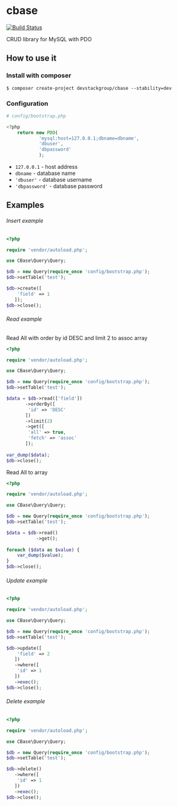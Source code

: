 # cbase
[![Build Status](https://travis-ci.org/devstackgroup/cbase.svg?branch=master)](https://travis-ci.org/devstackgroup/cbase)

CRUD library for MySQL with PDO

## How to use it

### Install with composer

```
$ composer create-project devstackgroup/cbase --stability=dev
```
### Configuration

```php
# config/bootstrap.php

<?php
	return new PDO(
			'mysql:host=127.0.0.1;dbname=dbname',
			'dbuser',
			'dbpassword'
			);
```
* ```127.0.0.1``` - host address
* ```dbname``` - database name
* ```'dbuser'``` - database username
* ```'dbpassword'``` - database password

## Examples
###### Insert example
```php
<?php

require 'vendor/autoload.php';

use CBase\Query\Query;

$db = new Query(require_once 'config/bootstrap.php');
$db->setTable('test');

$db->create([
    'field' => 1
   ]);
$db->close();
```

###### Read example
Read All with order by id DESC and limit 2 to assoc array
```php
<?php

require 'vendor/autoload.php';

use CBase\Query\Query;

$db = new Query(require_once 'config/bootstrap.php');
$db->setTable('test');

$data = $db->read(['field'])
	   ->orderBy([
	    'id' => 'DESC'
	   ])
	   ->limit(2)
	   ->get([
	    'all' => true, 
	    'fetch' => 'assoc'
	   ]);
			
var_dump($data);
$db->close();
```
Read All to array
```php
<?php

require 'vendor/autoload.php';

use CBase\Query\Query;

$db = new Query(require_once 'config/bootstrap.php');
$db->setTable('test');

$data = $db->read()
           ->get();
			
foreach ($data as $value) {
	var_dump($value);
}
$db->close();
```

###### Update example
```php
<?php

require 'vendor/autoload.php';

use CBase\Query\Query;

$db = new Query(require_once 'config/bootstrap.php');
$db->setTable('test');

$db->update([
    'field' => 2
   ])
   ->where([
    'id' => 1
   ])
   ->exec();
$db->close();
```

###### Delete example
```php
<?php

require 'vendor/autoload.php';

use CBase\Query\Query;

$db = new Query(require_once 'config/bootstrap.php');
$db->setTable('test');

$db->delete()
   ->where([
    'id' => 1
   ])
   ->exec();
$db->close();
```
